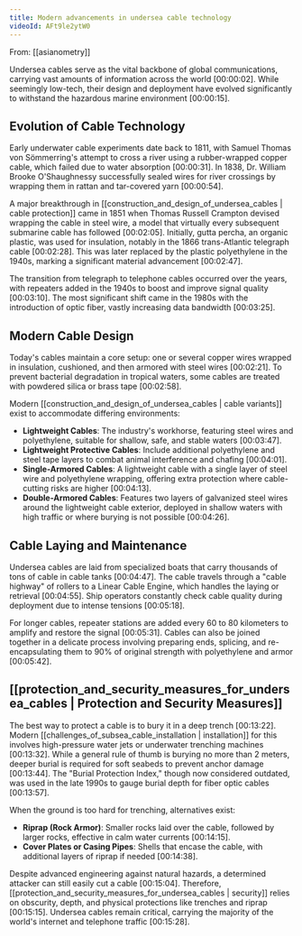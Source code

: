 ```yaml
---
title: Modern advancements in undersea cable technology
videoId: AFt9le2ytW0
---
```


From: [[asianometry]] <br/> 

Undersea cables serve as the vital backbone of global communications, carrying vast amounts of information across the world <a class="yt-timestamp" data-t="00:00:02">[00:00:02]</a>. While seemingly low-tech, their design and deployment have evolved significantly to withstand the hazardous marine environment <a class="yt-timestamp" data-t="00:00:15">[00:00:15]</a>.

## Evolution of Cable Technology
Early underwater cable experiments date back to 1811, with Samuel Thomas von Sömmerring's attempt to cross a river using a rubber-wrapped copper cable, which failed due to water absorption <a class="yt-timestamp" data-t="00:00:31">[00:00:31]</a>. In 1838, Dr. William Brooke O'Shaughnessy successfully sealed wires for river crossings by wrapping them in rattan and tar-covered yarn <a class="yt-timestamp" data-t="00:00:54">[00:00:54]</a>.

A major breakthrough in [[construction_and_design_of_undersea_cables | cable protection]] came in 1851 when Thomas Russell Crampton devised wrapping the cable in steel wire, a model that virtually every subsequent submarine cable has followed <a class="yt-timestamp" data-t="00:02:05">[00:02:05]</a>. Initially, gutta percha, an organic plastic, was used for insulation, notably in the 1866 trans-Atlantic telegraph cable <a class="yt-timestamp" data-t="00:02:28">[00:02:28]</a>. This was later replaced by the plastic polyethylene in the 1940s, marking a significant material advancement <a class="yt-timestamp" data-t="00:02:47">[00:02:47]</a>.

The transition from telegraph to telephone cables occurred over the years, with repeaters added in the 1940s to boost and improve signal quality <a class="yt-timestamp" data-t="00:03:10">[00:03:10]</a>. The most significant shift came in the 1980s with the introduction of optic fiber, vastly increasing data bandwidth <a class="yt-timestamp" data-t="00:03:25">[00:03:25]</a>.

## Modern Cable Design
Today's cables maintain a core setup: one or several copper wires wrapped in insulation, cushioned, and then armored with steel wires <a class="yt-timestamp" data-t="00:02:21">[00:02:21]</a>. To prevent bacterial degradation in tropical waters, some cables are treated with powdered silica or brass tape <a class="yt-timestamp" data-t="00:02:58">[00:02:58]</a>.

Modern [[construction_and_design_of_undersea_cables | cable variants]] exist to accommodate differing environments:
*   **Lightweight Cables**: The industry's workhorse, featuring steel wires and polyethylene, suitable for shallow, safe, and stable waters <a class="yt-timestamp" data-t="00:03:47">[00:03:47]</a>.
*   **Lightweight Protective Cables**: Include additional polyethylene and steel tape layers to combat animal interference and chafing <a class="yt-timestamp" data-t="00:04:01">[00:04:01]</a>.
*   **Single-Armored Cables**: A lightweight cable with a single layer of steel wire and polyethylene wrapping, offering extra protection where cable-cutting risks are higher <a class="yt-timestamp" data-t="00:04:13">[00:04:13]</a>.
*   **Double-Armored Cables**: Features two layers of galvanized steel wires around the lightweight cable exterior, deployed in shallow waters with high traffic or where burying is not possible <a class="yt-timestamp" data-t="00:04:26">[00:04:26]</a>.

## Cable Laying and Maintenance
Undersea cables are laid from specialized boats that carry thousands of tons of cable in cable tanks <a class="yt-timestamp" data-t="00:04:47">[00:04:47]</a>. The cable travels through a "cable highway" of rollers to a Linear Cable Engine, which handles the laying or retrieval <a class="yt-timestamp" data-t="00:04:55">[00:04:55]</a>. Ship operators constantly check cable quality during deployment due to intense tensions <a class="yt-timestamp" data-t="00:05:18">[00:05:18]</a>.

For longer cables, repeater stations are added every 60 to 80 kilometers to amplify and restore the signal <a class="yt-timestamp" data-t="00:05:31">[00:05:31]</a>. Cables can also be joined together in a delicate process involving preparing ends, splicing, and re-encapsulating them to 90% of original strength with polyethylene and armor <a class="yt-timestamp" data-t="00:05:42">[00:05:42]</a>.

## [[protection_and_security_measures_for_undersea_cables | Protection and Security Measures]]
The best way to protect a cable is to bury it in a deep trench <a class="yt-timestamp" data-t="00:13:22">[00:13:22]</a>. Modern [[challenges_of_subsea_cable_installation | installation]] for this involves high-pressure water jets or underwater trenching machines <a class="yt-timestamp" data-t="00:13:32">[00:13:32]</a>. While a general rule of thumb is burying no more than 2 meters, deeper burial is required for soft seabeds to prevent anchor damage <a class="yt-timestamp" data-t="00:13:44">[00:13:44]</a>. The "Burial Protection Index," though now considered outdated, was used in the late 1990s to gauge burial depth for fiber optic cables <a class="yt-timestamp" data-t="00:13:57">[00:13:57]</a>.

When the ground is too hard for trenching, alternatives exist:
*   **Riprap (Rock Armor)**: Smaller rocks laid over the cable, followed by larger rocks, effective in calm water currents <a class="yt-timestamp" data-t="00:14:15">[00:14:15]</a>.
*   **Cover Plates or Casing Pipes**: Shells that encase the cable, with additional layers of riprap if needed <a class="yt-timestamp" data-t="00:14:38">[00:14:38]</a>.

Despite advanced engineering against natural hazards, a determined attacker can still easily cut a cable <a class="yt-timestamp" data-t="00:15:04">[00:15:04]</a>. Therefore, [[protection_and_security_measures_for_undersea_cables | security]] relies on obscurity, depth, and physical protections like trenches and riprap <a class="yt-timestamp" data-t="00:15:15">[00:15:15]</a>. Undersea cables remain critical, carrying the majority of the world's internet and telephone traffic <a class="yt-timestamp" data-t="00:15:28">[00:15:28]</a>.